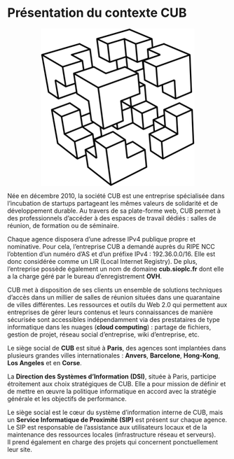 # Présentation du contexte CUB

<img src="cub.png" alt="Présentation du contexte CUB" width="350" style="display:block; margin:auto;"/>

Née en décembre 2010, la société CUB est une entreprise spécialisée dans l’incubation de startups partageant les mêmes valeurs de solidarité et de développement durable. Au travers de sa plate-forme web, CUB permet à des professionnels d’accéder à des espaces de travail dédiés : salles de réunion, de formation ou de séminaire.

Chaque agence disposera d’une adresse IPv4 publique propre et nominative. Pour cela, l’entreprise CUB a demandé auprès du RIPE NCC l’obtention d’un numéro d’AS et d’un préfixe IPv4 : 192.36.0.0/16. Elle est donc considérée comme un LIR (Local Internet Registry). De plus, l’entreprise possède également un nom de domaine **cub.sioplc.fr** dont elle a la charge géré par le bureau d’enregistrement **OVH**.

CUB met à disposition de ses clients un ensemble de solutions techniques d’accès dans un millier de salles de réunion situées dans une quarantaine de villes différentes. Les ressources et outils du Web 2.0 qui permettent aux entreprises de gérer leurs contenus et leurs connaissances de manière sécurisée sont accessibles indépendamment via des prestataires de type informatique dans les nuages (**cloud computing**) : partage de fichiers, gestion de projet, réseau social d’entreprise, wiki d’entreprise, etc.

Le siège social de **CUB** est situé à **Paris**, des agences sont implantées dans plusieurs grandes villes internationales : **Anvers**, **Barcelone**, **Hong-Kong**, **Los Angeles** et en **Corse**.

La **Direction des Systèmes d’Information (DSI)**, située à Paris, participe étroitement aux choix stratégiques de CUB. Elle a pour mission de définir et de mettre en œuvre la politique informatique en accord avec la stratégie générale et les objectifs de performance.

Le siège social est le cœur du système d’information interne de CUB, mais un **Service Informatique de Proximité (SIP)** est présent sur chaque agence.  
Le SIP est responsable de l’assistance aux utilisateurs locaux et de la maintenance des ressources locales (infrastructure réseau et serveurs).  
Il prend également en charge des projets qui concernent ponctuellement leur site.
